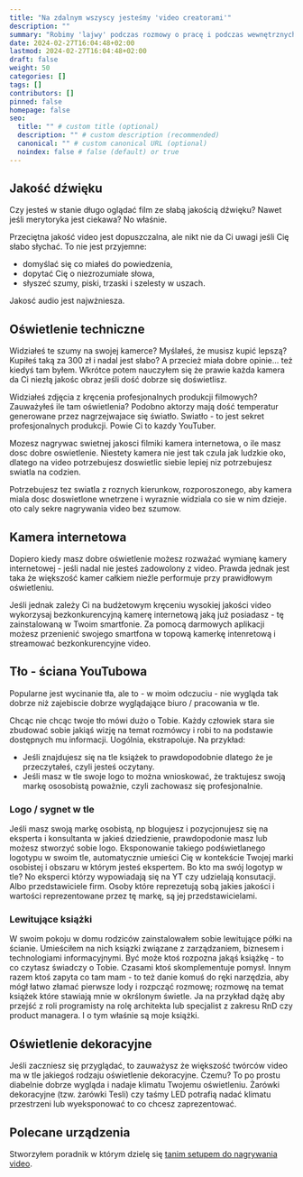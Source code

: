 ```yaml
---
title: "Na zdalnym wszyscy jesteśmy 'video creatorami'"
description: ""
summary: "Robimy 'lajwy' podczas rozmowy o pracę i podczas wewnętrznych prezentacji. Od jakości dźwięku zależy na ile przyjemnie będzie się nas słuchało, zaś od jakości obrazu i naszego tła zależy na ile profesjonalnie będziemy wyglądali. Dzielę się swoimi tipami jak wyglądać PRO na video."
date: 2024-02-27T16:04:48+02:00
lastmod: 2024-02-27T16:04:48+02:00
draft: false
weight: 50
categories: []
tags: []
contributors: []
pinned: false
homepage: false
seo:
  title: "" # custom title (optional)
  description: "" # custom description (recommended)
  canonical: "" # custom canonical URL (optional)
  noindex: false # false (default) or true
---
```



## Jakość dźwięku
Czy jesteś w stanie długo oglądać film ze słabą jakością dźwięku? Nawet jeśli merytoryka jest ciekawa? No właśnie.

Przeciętna jakość video jest dopuszczalna, ale nikt nie da Ci uwagi jeśli Cię słabo słychać. To nie jest przyjemne:
* domyślać się co miałeś do powiedzenia,
* dopytać Cię o niezrozumiałe słowa,
* słyszeć szumy, piski, trzaski i szelesty w uszach.

Jakosć audio jest najwżniesza.

## Oświetlenie techniczne
Widziałeś te szumy na swojej kamerce? Myślałeś, że musisz kupić lepszą? Kupiłeś taką za 300 zł i nadal jest słabo? A przecież miała dobre opinie... też kiedyś tam byłem. Wkrótce potem nauczyłem się że prawie każda kamera da Ci niezłą jakośc obraz jeśli dość dobrze się doświetlisz.

Widziałeś zdjęcia z kręcenia profesjonalnych produkcji filmowych? Zauważyłeś ile tam oświetlenia? Podobno aktorzy mają dość temperatur generowane przez nagrzejwajace się światło. Swiatło - to jest sekret profesjonalnych produkcji. Powie Ci to kazdy YouTuber.

Mozesz nagrywac swietnej jakosci filmiki kamera internetowa, o ile masz dosc dobre oswietlenie. Niestety kamera nie jest tak czula jak ludzkie oko, dlatego na video potrzebujesz doswietlic siebie lepiej niz potrzebujesz swiatla na codzien.

Potrzebujesz tez swiatla z roznych kierunkow, rozporoszonego, aby kamera miala dosc doswietlone wnetrzene i wyraznie widziala co sie w nim dzieje. oto caly sekre nagrywania video bez szumow.

## Kamera internetowa

Dopiero kiedy masz dobre oświetlenie możesz rozważać wymianę kamery internetowej - jeśli nadal nie jesteś zadowolony z video. Prawda jednak jest taka że większość kamer całkiem nieźle performuje przy prawidłowym oświetleniu.

Jeśli jednak zależy Ci na budżetowym kręceniu wysokiej jakości video wykorzysaj bezkonkurencyjną kamerę internetową jaką już posiadasz - tę zainstalowaną w Twoim smartfonie. Za pomocą darmowych aplikacji możesz przenienić swojego smartfona w topową kamerkę intenretową i streamować bezkonkurencyjne video.

## Tło - ściana YouTubowa

Popularne jest wycinanie tła, ale to - w moim odczuciu - nie wygląda tak dobrze niż zajebiscie dobrze wyglądające biuro / pracowania w tle.

Chcąc nie chcąc twoje tło mówi dużo o Tobie. Każdy człowiek stara sie zbudować sobie jakiąś wizję na temat rozmówcy i robi to na podstawie dostępnych mu informacji. Uogólnia, ekstrapoluje. Na przykład:

  * Jeśli znajdujesz się na tle książek to prawdopodobnie dlatego że je przeczytałeś, czyli jesteś oczytany.
  * Jeśli masz w tle swoje logo to można wnioskować, że traktujesz swoją markę ososobistą poważnie, czyli zachowasz się profesjonalnie.

### Logo / sygnet w tle

Jeśli masz swoją markę osobistą, np blogujesz i pozycjonujesz się na eksperta i konsultanta w jakieś dziedzienie, prawdopodonie masz lub możesz stworzyć sobie logo. Eksponowanie takiego podświetlanego logotypu w swoim tle, automatycznie umieści Cię w kontekście Twojej marki osobistej i obszaru w którym jesteś ekspertem. Bo kto ma swój logotyp w tle? No eksperci którzy wypowiadają się na YT czy udzielają konsutacji. Albo przedstawiciele firm. Osoby które reprezetują sobą jakies jakości i wartości reprezentowane przez tę markę, są jej przedstawicielami.

### Lewitujące książki

W swoim pokoju w domu rodziców zainstalowałem sobie lewitujące półki na ścianie. Umieściłem na nich ksiązki związane z zarządzaniem, biznesem i technologiami informacyjnymi. Być może ktoś rozpozna jakąś książkę - to co czytasz świadczy o Tobie. Czasami ktoś skomplementuje pomysł. Innym razem ktoś zapyta co tam mam - to też danie komuś do ręki narzędzia, aby mógł łatwo złamać pierwsze lody i rozpcząć rozmowę; rozmowę na temat książek które stawiają mnie w okrślonym świetle. Ja na przykład dążę aby przejść z roli programisty na rolę architekta lub specjalist z zakresu RnD czy product managera. I o tym właśnie są moje książki.

## Oświetlenie dekoracyjne

Jeśli zaczniesz się przyglądać, to zauważysz że większość twórców video ma w tle jakiegoś rodzaju oświetlenie dekoracyjne. Czemu? To po prostu diabelnie dobrze wygląda i nadaje klimatu Twojemu oświetleniu. Żarówki dekoracyjne (tzw. żarówki Tesli) czy taśmy LED potrafią nadać klimatu przestrzeni lub wyeksponować to co chcesz zaprezentować.

## Polecane urządzenia

Stworzyłem poradnik w którym dzielę się [tanim setupem do nagrywania video]().
